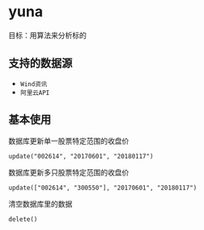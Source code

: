 # yuna
目标：用算法来分析标的

支持的数据源
-----------------

- `Wind资讯`
- `阿里云API`


基本使用
----------


数据库更新单一股票特定范围的收盘价
```
update("002614", "20170601", "20180117")
```

数据库更新多只股票特定范围的收盘价
```
update(["002614", "300550"], "20170601", "20180117")
```

清空数据库里的数据
```
delete()
```
